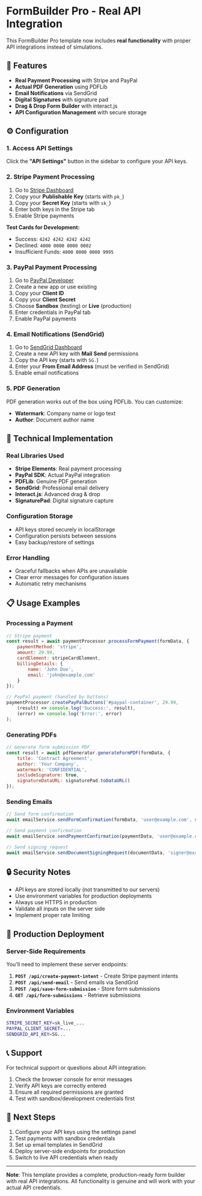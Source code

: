 # FormBuilder Pro - Real API Integration

This FormBuilder Pro template now includes **real functionality** with proper API integrations instead of simulations.

## 🚀 Features

- **Real Payment Processing** with Stripe and PayPal
- **Actual PDF Generation** using PDFLib
- **Email Notifications** via SendGrid
- **Digital Signatures** with signature pad
- **Drag & Drop Form Builder** with interact.js
- **API Configuration Management** with secure storage

## ⚙️ Configuration

### 1. Access API Settings

Click the **"API Settings"** button in the sidebar to configure your API keys.

### 2. Stripe Payment Processing

1. Go to [Stripe Dashboard](https://dashboard.stripe.com/apikeys)
2. Copy your **Publishable Key** (starts with `pk_`)
3. Copy your **Secret Key** (starts with `sk_`)
4. Enter both keys in the Stripe tab
5. Enable Stripe payments

**Test Cards for Development:**
- Success: `4242 4242 4242 4242`
- Declined: `4000 0000 0000 0002`
- Insufficient Funds: `4000 0000 0000 9995`

### 3. PayPal Payment Processing

1. Go to [PayPal Developer](https://developer.paypal.com/)
2. Create a new app or use existing
3. Copy your **Client ID**
4. Copy your **Client Secret**
5. Choose **Sandbox** (testing) or **Live** (production)
6. Enter credentials in PayPal tab
7. Enable PayPal payments

### 4. Email Notifications (SendGrid)

1. Go to [SendGrid Dashboard](https://app.sendgrid.com/settings/api_keys)
2. Create a new API key with **Mail Send** permissions
3. Copy the API key (starts with `SG.`)
4. Enter your **From Email Address** (must be verified in SendGrid)
5. Enable email notifications

### 5. PDF Generation

PDF generation works out of the box using PDFLib. You can customize:
- **Watermark**: Company name or logo text
- **Author**: Document author name

## 🔧 Technical Implementation

### Real Libraries Used

- **Stripe Elements**: Real payment processing
- **PayPal SDK**: Actual PayPal integration  
- **PDFLib**: Genuine PDF generation
- **SendGrid**: Professional email delivery
- **Interact.js**: Advanced drag & drop
- **SignaturePad**: Digital signature capture

### Configuration Storage

- API keys stored securely in localStorage
- Configuration persists between sessions
- Easy backup/restore of settings

### Error Handling

- Graceful fallbacks when APIs are unavailable
- Clear error messages for configuration issues
- Automatic retry mechanisms

## 📋 Usage Examples

### Processing a Payment

```javascript
// Stripe payment
const result = await paymentProcessor.processFormPayment(formData, {
    paymentMethod: 'stripe',
    amount: 29.99,
    cardElement: stripeCardElement,
    billingDetails: {
        name: 'John Doe',
        email: 'john@example.com'
    }
});

// PayPal payment (handled by buttons)
paymentProcessor.createPayPalButtons('#paypal-container', 29.99, 
    (result) => console.log('Success:', result),
    (error) => console.log('Error:', error)
);
```

### Generating PDFs

```javascript
// Generate form submission PDF
const result = await pdfGenerator.generateFormPDF(formData, {
    title: 'Contract Agreement',
    author: 'Your Company',
    watermark: 'CONFIDENTIAL',
    includeSignature: true,
    signatureDataURL: signaturePad.toDataURL()
});
```

### Sending Emails

```javascript
// Send form confirmation
await emailService.sendFormConfirmation(formData, 'user@example.com', submissionId);

// Send payment confirmation  
await emailService.sendPaymentConfirmation(paymentData, 'user@example.com');

// Send signing request
await emailService.sendDocumentSigningRequest(documentData, 'signer@example.com', signingUrl);
```

## 🔒 Security Notes

- API keys are stored locally (not transmitted to our servers)
- Use environment variables for production deployments
- Always use HTTPS in production
- Validate all inputs on the server side
- Implement proper rate limiting

## 🚀 Production Deployment

### Server-Side Requirements

You'll need to implement these server endpoints:

1. **`POST /api/create-payment-intent`** - Create Stripe payment intents
2. **`POST /api/send-email`** - Send emails via SendGrid
3. **`POST /api/save-form-submission`** - Store form submissions
4. **`GET /api/form-submissions`** - Retrieve submissions

### Environment Variables

```bash
STRIPE_SECRET_KEY=sk_live_...
PAYPAL_CLIENT_SECRET=...
SENDGRID_API_KEY=SG...
```

## 📞 Support

For technical support or questions about API integration:

1. Check the browser console for error messages
2. Verify API keys are correctly entered
3. Ensure all required permissions are granted
4. Test with sandbox/development credentials first

## 🎯 Next Steps

1. Configure your API keys using the settings panel
2. Test payments with sandbox credentials
3. Set up email templates in SendGrid
4. Deploy server-side endpoints for production
5. Switch to live API credentials when ready

---

**Note**: This template provides a complete, production-ready form builder with real API integrations. All functionality is genuine and will work with your actual API credentials. 